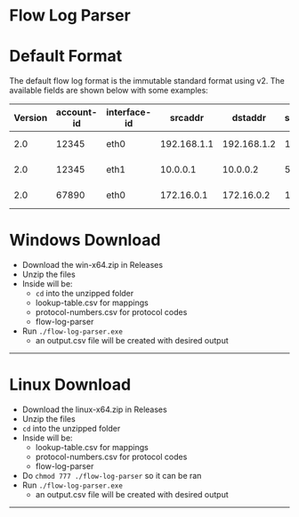 # Flow Log Parser

# Default Format
The default flow log format is the immutable standard format using v2. The available fields are shown below with some examples:

| Version | account-id | interface-id | srcaddr     | dstaddr     | srcport | dstport | protocol | packets | bytes | start               | end                 | action | log-status |
| ------- | ---------- | ------------ | ----------- | ----------- | ------- | ------- | -------- | ------- | ----- | ------------------- | ------------------- | ------ | ---------- |
| 2.0     | 12345      | eth0         | 192.168.1.1 | 192.168.1.2 | 1234    | 80      | TCP      | 100     | 5000  | 2024-08-01T12:00:00 | 2024-08-01T12:30:00 | ALLOW  | SUCCESS    |
| 2.0     | 12345      | eth1         | 10.0.0.1    | 10.0.0.2    | 5678    | 443     | TCP      | 200     | 15000 | 2024-08-01T13:00:00 | 2024-08-01T13:30:00 | BLOCK  | FAILURE    |
| 2.0     | 67890      | eth0         | 172.16.0.1  | 172.16.0.2  | 1234    | 22      | UDP      | 50      | 2000  | 2024-08-01T14:00:00 | 2024-08-01T14:30:00 | ALLOW  | SUCCESS    |

# Windows Download
- Download the win-x64.zip in Releases
- Unzip the files
- Inside will be:
  - `cd` into the unzipped folder
  - lookup-table.csv for mappings
  - protocol-numbers.csv for protocol codes
  - flow-log-parser
- Run `./flow-log-parser.exe`
  - an output.csv file will be created with desired output
 
---

# Linux Download
- Download the linux-x64.zip in Releases
- Unzip the files
- `cd` into the unzipped folder
- Inside will be:
  - lookup-table.csv for mappings
  - protocol-numbers.csv for protocol codes
  - flow-log-parser
- Do `chmod 777 ./flow-log-parser` so it can be ran
- Run `./flow-log-parser.exe`
  - an output.csv file will be created with desired output

---
